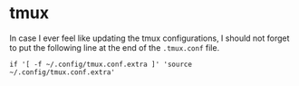 # tmux
In case I ever feel like updating the tmux configurations, I should not forget to put the following line at the end of the `.tmux.conf` file.
```
if '[ -f ~/.config/tmux.conf.extra ]' 'source ~/.config/tmux.conf.extra'
```
